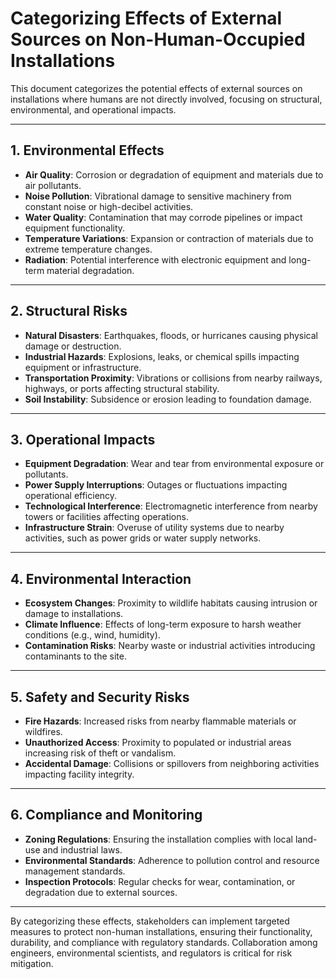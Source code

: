 
# Categorizing Effects of External Sources on Non-Human-Occupied Installations

This document categorizes the potential effects of external sources on installations where humans are not directly involved, focusing on structural, environmental, and operational impacts.

---

## 1. Environmental Effects
- **Air Quality**: Corrosion or degradation of equipment and materials due to air pollutants.
- **Noise Pollution**: Vibrational damage to sensitive machinery from constant noise or high-decibel activities.
- **Water Quality**: Contamination that may corrode pipelines or impact equipment functionality.
- **Temperature Variations**: Expansion or contraction of materials due to extreme temperature changes.
- **Radiation**: Potential interference with electronic equipment and long-term material degradation.

---

## 2. Structural Risks
- **Natural Disasters**: Earthquakes, floods, or hurricanes causing physical damage or destruction.
- **Industrial Hazards**: Explosions, leaks, or chemical spills impacting equipment or infrastructure.
- **Transportation Proximity**: Vibrations or collisions from nearby railways, highways, or ports affecting structural stability.
- **Soil Instability**: Subsidence or erosion leading to foundation damage.

---

## 3. Operational Impacts
- **Equipment Degradation**: Wear and tear from environmental exposure or pollutants.
- **Power Supply Interruptions**: Outages or fluctuations impacting operational efficiency.
- **Technological Interference**: Electromagnetic interference from nearby towers or facilities affecting operations.
- **Infrastructure Strain**: Overuse of utility systems due to nearby activities, such as power grids or water supply networks.

---

## 4. Environmental Interaction
- **Ecosystem Changes**: Proximity to wildlife habitats causing intrusion or damage to installations.
- **Climate Influence**: Effects of long-term exposure to harsh weather conditions (e.g., wind, humidity).
- **Contamination Risks**: Nearby waste or industrial activities introducing contaminants to the site.

---

## 5. Safety and Security Risks
- **Fire Hazards**: Increased risks from nearby flammable materials or wildfires.
- **Unauthorized Access**: Proximity to populated or industrial areas increasing risk of theft or vandalism.
- **Accidental Damage**: Collisions or spillovers from neighboring activities impacting facility integrity.

---

## 6. Compliance and Monitoring
- **Zoning Regulations**: Ensuring the installation complies with local land-use and industrial laws.
- **Environmental Standards**: Adherence to pollution control and resource management standards.
- **Inspection Protocols**: Regular checks for wear, contamination, or degradation due to external sources.

---

By categorizing these effects, stakeholders can implement targeted measures to protect non-human installations, ensuring their functionality, durability, and compliance with regulatory standards. Collaboration among engineers, environmental scientists, and regulators is critical for risk mitigation.
